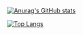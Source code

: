 [![Anurag's GitHub stats](https://github-readme-stats.vercel.app/api?username=bigmuramura&count_private=true?show_icons=true)](https://github.com/anuraghazra/github-readme-stats)

[![Top Langs](https://github-readme-stats.vercel.app/api/top-langs/?username=bigmuramura&hide=c)](https://github.com/anuraghazra/github-readme-stats)
